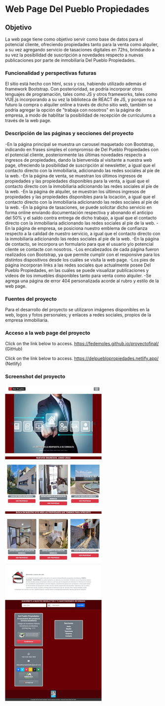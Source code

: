 # Web Page Del Pueblo Propiedades

## Objetivo
La web page tiene como objetivo servir como base de datos para el potencial cliente, ofreciendo propiedades tanto para la venta como alquiler, a su vez agregando servicio de tasaciones digitales en 72hs, brindando a su vez la posibilidad de suscripción a novedades respecto a nuevas publicaciones por parte de inmobiliaria Del Pueblo Propiedades.

### Funcionalidad y perspectivas futuras
El sitio está hecho con html, scss y css, habiendo utilizado además el framework Bootstrap. 
Con posterioridad, se podría incorporar otros lenguajes de programación, tales como JS y otros frameworks, tales como VUE.js incorporando a su vez la biblioteca de REACT de JS, y porque no a futuro la compra o alquiler online a través de dicho sitio web, también se podría agregar la opción de "trabaja con nosotros" en la página de empresa, a modo de habilitar la posibilidad de recepción de currículums a través de la web page.

### Descripción de las páginas y secciones del proyecto
-En la página principal se muestra un carousel maquetado con Bootstrap, indicando en frases simples el compromiso de Del Pueblo Propiedades con el potencial cliente, posteriormente las últimas novedades respecto a ingresos de propiedades, dando la bienvenida al visitante a nuestra web page, ofreciendo la posibilidad de suscripción al newsletter, a igual que el contacto directo con la inmobiliaria, adicionando las redes sociales al píe de la web.
-En la página de venta, se muestran los últimos ingresos de propiedades y las propiedades disponibles para la venta, a igual que el contacto directo con la inmobiliaria adicionando las redes sociales al píe de la web.
-En la página de alquiler, se muestran los últimos ingresos de propiedades y las propiedades disponibles para la locación, a igual que el contacto directo con la inmobiliaria adicionando las redes sociales al píe de la web.
-En la página de tasaciones, se puede solicitar dicho servicio en forma online enviando documentación respectiva y abonando el anticipo del 50% y el saldo contra entrega de dicho trabajo, a igual que el contacto directo con la inmobiliaria adicionando las redes sociales al píe de la web.
-En la página de empresa, se posiciona nuestro emblema de confianza respecto a la calidad de nuestro servicio, a igual que el contacto directo con la inmobiliaria adicionando las redes sociales al píe de la web.
-En la página de contacto, se incorpora un formulario para que el usuario y/o potencial cliente se contacte con nosotros.
-Los encabezados de cada página fueron realizados con Bootstrap, ya que permite cumplir con el responsive para los distintos dispositivos desde los cuáles se visita la web page.
-Los pies de página incorporan links a las redes sociales que actualmente posee Del Pueblo Propiedades, en las cuáles se puede visualizar publicaciones y videos de los inmuebles disponibles tanto para venta como alquiler.
-Se agrega una página de error 404 personalizada acorde al rubro y estilo de la web page.

### Fuentes del proyecto
Para el desarrollo del proyecto se utilizaron imágenes disponibles en la web, logos y fotos personales; y enlaces a redes sociales, propios de la empresa inmobiliaria.

### Acceso a la web page del proyecto
Click on the link below to access.
https://fedemoles.github.io/proyectofinal/ (GitHub)

Click on the link below to access.
https://delpueblopropiedades.netlify.app/ (Netlify)

### Screenshot del proyecto
<img src="https://github.com/fedemoles/proyectofinal/blob/main/public/demohome.jpg">